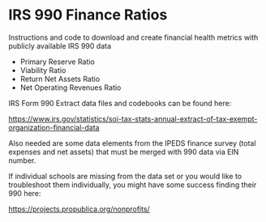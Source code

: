 # IRS 990 Finance Ratios

Instructions and code to download and create financial health metrics with publicly available IRS 990 data

* Primary Reserve Ratio
* Viability Ratio
* Return Net Assets Ratio
* Net Operating Revenues Ratio

IRS Form 990 Extract data files and codebooks can be found here:

https://www.irs.gov/statistics/soi-tax-stats-annual-extract-of-tax-exempt-organization-financial-data

Also needed are some data elements from the IPEDS finance survey (total expenses and net assets) that must be merged with 990 data via EIN number.

If individual schools are missing from the data set or you would like to troubleshoot them individually, you might have some success finding their 990 here:

https://projects.propublica.org/nonprofits/
